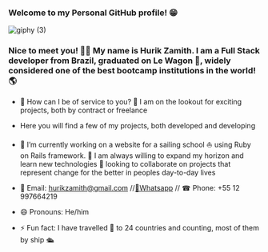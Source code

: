### Welcome to my Personal GitHub profile! 😁



![giphy (3)](https://user-images.githubusercontent.com/93097561/228340174-2cabacf7-1478-4507-97de-af590d0fb762.gif)






### Nice to meet you! 🙋‍♂️ My name is Hurik Zamith. I am a Full Stack developer from Brazil, graduated on Le Wagon 🚐, widely considered one of the best bootcamp institutions in the world! 🌎

- 🚀 How can I be of service to you? 🔎 I am on the lookout for exciting projects, both by contract or freelance  


- Here you will find a few of my projects, both developed and developing 
- 🔭 I’m currently working on a website for a sailing school ⛵ using Ruby on Rails framework. 🌱 I am always willing to expand my horizon and learn new technologies
👯 looking to collaborate on projects that represent change for the better in peoples day-to-day lives
- 📩 Email: hurikzamith@gmail.com //<a class="nav-link" href="https://wa.me/+5512997664219?text=Hi!%20I%20am%20at%20your%20GitHub%20profile%20%20de%20:)">📱Whatsapp</a> // ☎ Phone: +55 12 997664219 
- 😄 Pronouns: He/him
- ⚡ Fun fact: I have travelled 🎒 to 24 countries and counting, most of them by ship  🛳

